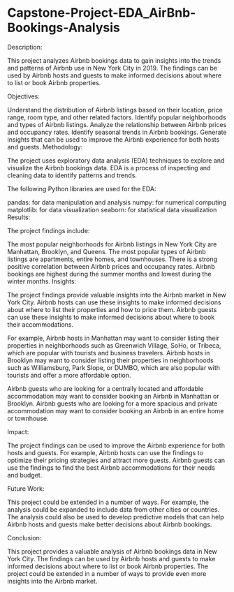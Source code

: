 # Capstone-Project-EDA_AirBnb-Bookings-Analysis
Description:

This project analyzes Airbnb bookings data to gain insights into the trends and patterns of Airbnb use in New York City in 2019. The findings can be used by Airbnb hosts and guests to make informed decisions about where to list or book Airbnb properties.

Objectives:

Understand the distribution of Airbnb listings based on their location, price range, room type, and other related factors.
Identify popular neighborhoods and types of Airbnb listings.
Analyze the relationship between Airbnb prices and occupancy rates.
Identify seasonal trends in Airbnb bookings.
Generate insights that can be used to improve the Airbnb experience for both hosts and guests.
Methodology:

The project uses exploratory data analysis (EDA) techniques to explore and visualize the Airbnb bookings data. EDA is a process of inspecting and cleaning data to identify patterns and trends.

The following Python libraries are used for the EDA:

pandas: for data manipulation and analysis
numpy: for numerical computing
matplotlib: for data visualization
seaborn: for statistical data visualization
Results:

The project findings include:

The most popular neighborhoods for Airbnb listings in New York City are Manhattan, Brooklyn, and Queens.
The most popular types of Airbnb listings are apartments, entire homes, and townhouses.
There is a strong positive correlation between Airbnb prices and occupancy rates.
Airbnb bookings are highest during the summer months and lowest during the winter months.
Insights:

The project findings provide valuable insights into the Airbnb market in New York City. Airbnb hosts can use these insights to make informed decisions about where to list their properties and how to price them. Airbnb guests can use these insights to make informed decisions about where to book their accommodations.

For example, Airbnb hosts in Manhattan may want to consider listing their properties in neighborhoods such as Greenwich Village, SoHo, or Tribeca, which are popular with tourists and business travelers. Airbnb hosts in Brooklyn may want to consider listing their properties in neighborhoods such as Williamsburg, Park Slope, or DUMBO, which are also popular with tourists and offer a more affordable option.

Airbnb guests who are looking for a centrally located and affordable accommodation may want to consider booking an Airbnb in Manhattan or Brooklyn. Airbnb guests who are looking for a more spacious and private accommodation may want to consider booking an Airbnb in an entire home or townhouse.

Impact:

The project findings can be used to improve the Airbnb experience for both hosts and guests. For example, Airbnb hosts can use the findings to optimize their pricing strategies and attract more guests. Airbnb guests can use the findings to find the best Airbnb accommodations for their needs and budget.

Future Work:

This project could be extended in a number of ways. For example, the analysis could be expanded to include data from other cities or countries. The analysis could also be used to develop predictive models that can help Airbnb hosts and guests make better decisions about Airbnb bookings.

Conclusion:

This project provides a valuable analysis of Airbnb bookings data in New York City. The findings can be used by Airbnb hosts and guests to make informed decisions about where to list or book Airbnb properties. The project could be extended in a number of ways to provide even more insights into the Airbnb market.
